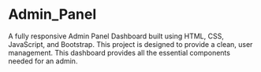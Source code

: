 # Admin_Panel
A fully responsive Admin Panel Dashboard built using HTML, CSS, JavaScript, and Bootstrap. This project is designed to provide a clean, user management. This dashboard provides all the essential components needed for an admin.
